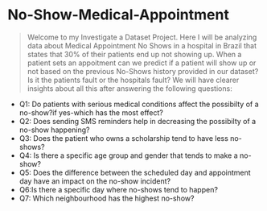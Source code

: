# No-Show-Medical-Appointment
>  Welcome to my Investigate a Dataset Project. Here I will be analyzing data about Medical Appointment No Shows in a hospital in Brazil that states that 30% of  their patients end up not showing up. When a patient sets an appoitment can we predict if a patient will show up or not based on the previous No-Shows history provided in our dataset? Is it the patients fault or the hospitals fault? We will have clearer insights about all this after answering the following questions:

- Q1: Do patients with serious medical conditions affect the possibilty of a no-show?if yes-which has the most effect?
- Q2: Does sending SMS reminders help in decreasing the possibilty of a no-show happening?
- Q3: Does the patient who owns a scholarship tend to have less no-shows? 
- Q4: Is there a specific age group and gender that tends to make a no-show?
- Q5: Does the difference between the scheduled day and appointment day have an impact on the no-show incident? 
- Q6:Is there a specific day where no-shows tend to happen?
- Q7: Which neighbourhood has the highest no-show?
